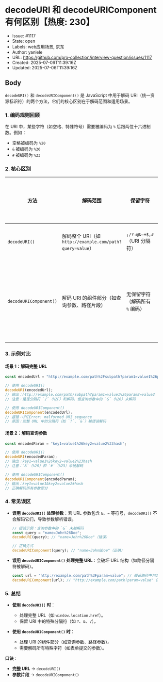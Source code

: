 # decodeURI 和 decodeURIComponent 有何区别【热度: 230】

- Issue: #1117
- State: open
- Labels: web应用场景, 京东
- Author: yanlele
- URL: https://github.com/pro-collection/interview-question/issues/1117
- Created: 2025-07-06T11:39:16Z
- Updated: 2025-07-06T11:39:16Z

## Body

`decodeURI()` 和 `decodeURIComponent()` 是 JavaScript 中用于解码 URI（统一资源标识符）的两个方法，它们的核心区别在于解码范围和适用场景。

### **1. 编码规则回顾**

在 URI 中，某些字符（如空格、特殊符号）需要被编码为 `%` 后跟两位十六进制数。例如：

- 空格被编码为 `%20`
- `&` 被编码为 `%26`
- `#` 被编码为 `%23`

### **2. 核心区别**

| 方法                   | 解码范围                                                 | 保留字符                        | 典型应用场景           |
| ---------------------- | -------------------------------------------------------- | ------------------------------- | ---------------------- |
| `decodeURI()`          | 解码整个 URI（如 `http://example.com/path?query=value`） | `;/?:@&=+$,#`（URI 分隔符）     | 解码完整 URL           |
| `decodeURIComponent()` | 解码 URI 的组件部分（如查询参数、路径片段）              | 无保留字符（解码所有 `%` 编码） | 解码查询参数或路径参数 |

### **3. 示例对比**

#### **场景 1：解码完整 URL**

```javascript
const encodedUrl = "http://example.com/path%2Fsubpath?param1=value1%26param2=value2";

// 使用 decodeURI()
decodeURI(encodedUrl);
// 输出：http://example.com/path/subpath?param1=value1%26param2=value2
// 注意：路径分隔符 `/`（%2F）和解码，但查询参数中的 `&`（%26）未解码

// 使用 decodeURIComponent()
decodeURIComponent(encodedUrl);
// 报错：URIError: malformed URI sequence
// 原因：完整 URL 中的分隔符（如 `?`、`&`）被错误解码
```

#### **场景 2：解码查询参数**

```javascript
const encodedParam = "key1=value1%26key2=value2%23hash";

// 使用 decodeURI()
decodeURI(encodedParam);
// 输出：key1=value1%26key2=value2%23hash
// 注意：`&`（%26）和 `#`（%23）未被解码

// 使用 decodeURIComponent()
decodeURIComponent(encodedParam);
// 输出：key1=value1&key2=value2#hash
// 正确解码所有参数部分
```

### **4. 常见误区**

- **误用 `decodeURI()` 处理参数**：若 URL 参数包含 `&`、`=` 等符号，`decodeURI()` 不会解码它们，导致参数解析错误。

  ```javascript
  // 错误示例：查询参数中的 `&` 未被解码
  const query = "name=John%26Doe";
  decodeURI(query); // "name=John%26Doe"（错误）

  // 正确方式
  decodeURIComponent(query); // "name=John&Doe"（正确）
  ```

- **误用 `decodeURIComponent()` 处理完整 URL**：会破坏 URL 结构（如路径分隔符被解码）。
  ```javascript
  const url = "http://example.com/path%3Fparam=value"; // 假设路径中包含 `?`
  decodeURIComponent(url); // "http://example.com/path?param=value"（错误，路径被截断）
  ```

### **5. 总结**

- **使用 `decodeURI()` 时**：

  - 处理完整 URL（如 `window.location.href`）。
  - 保留 URI 中的特殊分隔符（如 `?`、`&`、`/`）。

- **使用 `decodeURIComponent()` 时**：
  - 处理 URI 的组件部分（如查询参数、路径参数）。
  - 需要解码所有特殊字符（如表单提交的参数）。

**口诀**：

- **完整 URL** → `decodeURI()`
- **参数片段** → `decodeURIComponent()`

